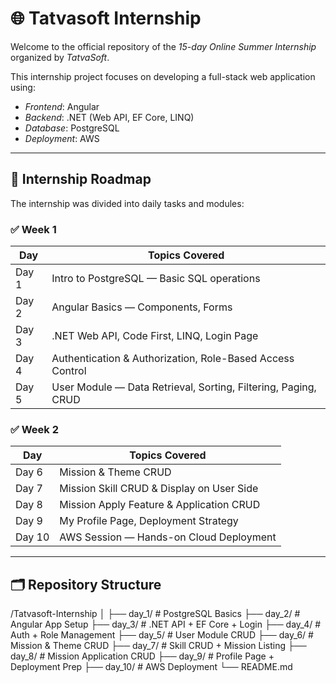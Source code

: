 # 🌐 Tatvasoft Internship 

Welcome to the official repository of the *15-day Online Summer Internship* organized by *TatvaSoft*.

This internship project focuses on developing a full-stack web application using:

- *Frontend*: Angular  
- *Backend*: .NET (Web API, EF Core, LINQ)  
- *Database*: PostgreSQL  
- *Deployment*: AWS

---

## 📅 Internship Roadmap

The internship was divided into daily tasks and modules:

### ✅ Week 1
| Day | Topics Covered |
|-----|----------------|
| Day 1 | Intro to PostgreSQL — Basic SQL operations |
| Day 2 | Angular Basics — Components, Forms |
| Day 3 | .NET Web API, Code First, LINQ, Login Page |
| Day 4 | Authentication & Authorization, Role-Based Access Control |
| Day 5 | User Module — Data Retrieval, Sorting, Filtering, Paging, CRUD |

### ✅ Week 2
| Day | Topics Covered |
|-----|----------------|
| Day 6 | Mission & Theme CRUD |
| Day 7 | Mission Skill CRUD & Display on User Side |
| Day 8 | Mission Apply Feature & Application CRUD |
| Day 9 | My Profile Page, Deployment Strategy |
| Day 10 | AWS Session — Hands-on Cloud Deployment |

---

## 🗂 Repository Structure


/Tatvasoft-Internship
│
├── day_1/            # PostgreSQL Basics
├── day_2/            # Angular App Setup
├── day_3/            # .NET API + EF Core + Login
├── day_4/            # Auth + Role Management
├── day_5/            # User Module CRUD
├── day_6/            # Mission & Theme CRUD
├── day_7/            # Skill CRUD + Mission Listing
├── day_8/            # Mission Application CRUD
├── day_9/            # Profile Page + Deployment Prep
├── day_10/           # AWS Deployment
└── README.md
